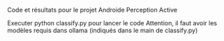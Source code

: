 Code et résultats pour le projet Androide Perception Active

Executer python classify.py pour lancer le code
Attention, il faut avoir les modèles requis dans ollama (indiqués dans le main de classify.py)